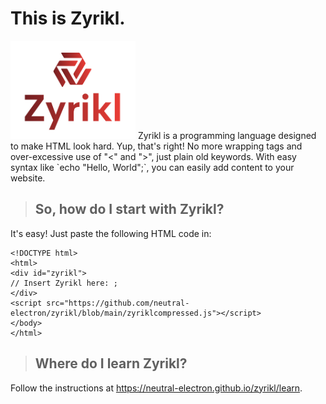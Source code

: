 # This is Zyrikl.
<img src="zyrikl_logo.png" width="200px" />
Zyrikl is a programming language designed to make HTML look hard. Yup, that's right! No more wrapping tags and over-excessive use of "<" and ">", just plain old keywords. With easy syntax like `echo "Hello, World";`, you can easily add content to your website.

> ## So, how do I start with Zyrikl?

It's easy! Just paste the following HTML code in:
```
<!DOCTYPE html>
<html>
<div id="zyrikl">
// Insert Zyrikl here: ;
</div>
<script src="https://github.com/neutral-electron/zyrikl/blob/main/zyriklcompressed.js"></script>
</body>
</html>
```
> ## Where do I learn Zyrikl?

Follow the instructions at https://neutral-electron.github.io/zyrikl/learn.
